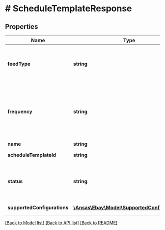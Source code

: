 # # ScheduleTemplateResponse

## Properties

Name | Type | Description | Notes
------------ | ------------- | ------------- | -------------
**feedType** | **string** | The feed type of the schedule template. &lt;p&gt; &lt;span class&#x3D;\&quot;tablenote\&quot;&gt;&lt;strong&gt;Note:&lt;/strong&gt; When calling &lt;strong&gt;createSchedule&lt;/strong&gt; and &lt;strong&gt;updateSchedule&lt;/strong&gt; methods you must match the feed type specified by the schedule template (this feedType).&lt;/span&gt;&lt;/p&gt; | [optional]
**frequency** | **string** | This field specifies how often the schedule is generated. If set to &lt;code&gt;HALF_HOUR&lt;/code&gt; or &lt;code&gt;ONE_HOUR&lt;/code&gt;, you cannot set a &lt;strong&gt;preferredTriggerHour&lt;/strong&gt; using &lt;strong&gt;createSchedule&lt;/strong&gt; or &lt;strong&gt;updateSchedule&lt;/strong&gt;. For implementation help, refer to &lt;a href&#x3D;&#39;https://developer.ebay.com/api-docs/sell/feed/types/api:FrequencyEnum&#39;&gt;eBay API documentation&lt;/a&gt; | [optional]
**name** | **string** | The template name provided by the template. | [optional]
**scheduleTemplateId** | **string** | The ID of the template. Use this ID to create a schedule based on the properties of this schedule template. | [optional]
**status** | **string** | The present status of the template. You cannot create or modify a schedule using a template with an &lt;code&gt;INACTIVE&lt;/code&gt; status.  For implementation help, refer to &lt;a href&#x3D;&#39;https://developer.ebay.com/api-docs/sell/feed/types/api:StatusEnum&#39;&gt;eBay API documentation&lt;/a&gt; | [optional]
**supportedConfigurations** | [**\Ansas\Ebay\Model\SupportedConfiguration[]**](SupportedConfiguration.md) | An array of the configuration supported by this template. | [optional]

[[Back to Model list]](../../README.md#models) [[Back to API list]](../../README.md#endpoints) [[Back to README]](../../README.md)
